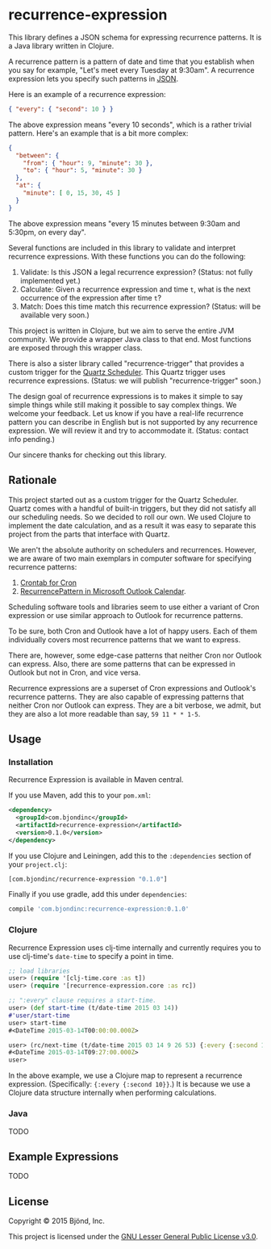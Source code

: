 # recurrence-expression

This library defines a JSON schema for expressing recurrence
patterns.  It is a Java library written in Clojure.

A recurrence pattern is a pattern of date and time that you establish when
you say for example, "Let's meet every Tuesday at 9:30am".  A recurrence 
expression lets you specify such patterns in [JSON](http://json.org).

Here is an example of a recurrence expression:


```json
{ "every": { "second": 10 } }
```

The above expression means "every 10 seconds", which is a rather trivial
pattern.  Here's an example that is a bit more complex:


```json
{
  "between": {
    "from": { "hour": 9, "minute": 30 },
    "to": { "hour": 5, "minute": 30 }
  },
  "at": {
    "minute": [ 0, 15, 30, 45 ]
  }
}
```

The above expression means "every 15 minutes between 9:30am and 5:30pm, on
every day".

Several functions are included in this library to validate and
interpret recurrence expressions.  With these functions you can do
the following:

1. Validate: Is this JSON a legal recurrence expression?  (Status: not fully
   implemented yet.)
2. Calculate: Given a recurrence expression and time `t`, what is the next
   occurrence of the expression after time `t`?
3. Match: Does this time match this recurrence expression?
   (Status: will be available very soon.)

This project is written in Clojure, but we aim to serve the entire JVM
community.  We provide a wrapper Java class to that end.  Most
functions are exposed through this wrapper class.

There is also a sister library called "recurrence-trigger" that
provides a custom trigger for the
[Quartz Scheduler](http://quartz-scheduler.org).  This Quartz trigger
uses recurrence expressions.  (Status: we will publish
"recurrence-trigger" soon.)

The design goal of recurrence expressions is to makes it simple to say
simple things while still making it possible to say complex things.
We welcome your feedback.  Let us know if you have a real-life
recurrence pattern you can describe in English but is not supported by
any recurrence expression.  We will review it and try to accommodate
it.  (Status: contact info pending.)

Our sincere thanks for checking out this library.

## Rationale

This project started out as a custom trigger for the Quartz Scheduler.
Quartz comes with a handful of built-in triggers, but they did not
satisfy all our scheduling needs.  So we decided to roll our own.  We
used Clojure to implement the date calculation, and as a result it was
easy to separate this project from the parts that interface with
Quartz.

We aren't the absolute authority on schedulers and recurrences.
However, we are aware of two main exemplars in computer software for
specifying recurrence patterns:

1. [Crontab for Cron](http://crontab.org)
2. [RecurrencePattern in Microsoft Outlook Calendar](https://msdn.microsoft.com/en-us/library/microsoft.office.interop.outlook.recurrencepattern(v=office.15).aspx).

Scheduling software tools and libraries seem to use either a variant
of Cron expression or use similar approach to Outlook for recurrence
patterns.

To be sure, both Cron and Outlook have a lot of happy users.  Each of
them individually covers most recurrence patterns that we want to
express.

There are, however, some edge-case patterns that neither Cron nor Outlook
can express.  Also, there are some patterns that can be expressed in
Outlook but not in Cron, and vice versa.

Recurrence expressions are a superset of Cron expressions and Outlook's
recurrence patterns.  They are also capable of expressing patterns that
neither Cron nor Outlook can express.  They are a bit verbose, we admit,
but they are also a lot more readable than say, `59 11 * * 1-5`.

## Usage

### Installation

Recurrence Expression is available in Maven central.

If you use Maven, add this to your `pom.xml`:


```xml
<dependency>
  <groupId>com.bjondinc</groupId>
  <artifactId>recurrence-expression</artifactId>
  <version>0.1.0</version>
</dependency>
```

If you use Clojure and Leiningen, add this to the `:dependencies`
section of your `project.clj`:


```clojure
[com.bjondinc/recurrence-expression "0.1.0"]
```

Finally if you use gradle, add this under `dependencies`:


```gradle
compile 'com.bjondinc:recurrence-expression:0.1.0'
```

### Clojure

Recurrence Expression uses clj-time internally and currently requires you to
use clj-time's `date-time` to specify a point in time.


```clojure
;; load libraries
user> (require '[clj-time.core :as t])
user> (require '[recurrence-expression.core :as rc])

;; ":every" clause requires a start-time.
user> (def start-time (t/date-time 2015 03 14))
#'user/start-time
user> start-time
#<DateTime 2015-03-14T00:00:00.000Z>

user> (rc/next-time (t/date-time 2015 03 14 9 26 53) {:every {:second 10}} start-time)
#<DateTime 2015-03-14T09:27:00.000Z>
user>
```

In the above example, we use a Clojure map to represent a recurrence
expression. (Specifically: `{:every {:second 10}}`.) It is because we use
a Clojure data structure internally when performing calculations.

### Java

TODO

## Example Expressions

TODO

## License

Copyright &copy; 2015 Bjönd, Inc.

This project is licensed under the [GNU Lesser General Public License v3.0][license].

[license]: http://www.gnu.org/licenses/lgpl-3.0.txt
